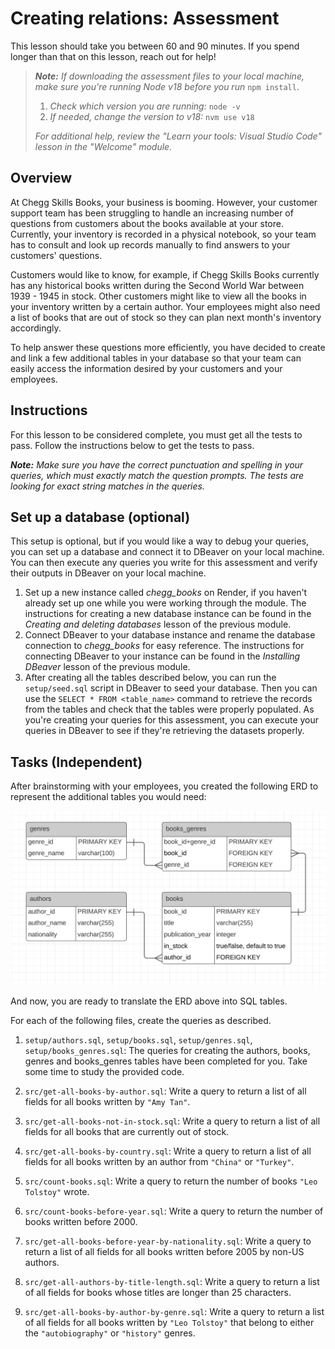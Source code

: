 # Creating relations: Assessment

This lesson should take you between 60 and 90 minutes. If you spend longer than that on this lesson, reach out for help!

> _**Note:** If downloading the assessment files to your local machine, make sure you're running Node v18 before you run_ `npm install`.
> 
> 1. _Check which version you are running:_ `node -v`
> 2. _If needed, change the version to v18:_ `nvm use v18`
> 
> _For additional help, review the "Learn your tools: Visual Studio Code" lesson in the "Welcome" module._

## Overview

At Chegg Skills Books, your business is booming. However, your customer support team has been struggling to handle an increasing number of questions from customers about the books available at your store. Currently, your inventory is recorded in a physical notebook, so your team has to consult and look up records manually to find answers to your customers' questions.

Customers would like to know, for example, if Chegg Skills Books currently has any historical books written during the Second World War between 1939 - 1945 in stock. Other customers might like to view all the books in your inventory written by a certain author. Your employees might also need a list of books that are out of stock so they can plan next month's inventory accordingly.

To help answer these questions more efficiently, you have decided to create and link a few additional tables in your database so that your team can easily access the information desired by your customers and your employees.

## Instructions

For this lesson to be considered complete, you must get all the tests to pass. Follow the instructions below to get the tests to pass.

_**Note:** Make sure you have the correct punctuation and spelling in your queries, which must exactly match the question prompts. The tests are looking for exact string matches in the queries._

## Set up a database (optional)

This setup is optional, but if you would like a way to debug your queries, you can set up a database and connect it to DBeaver on your local machine. You can then execute any queries you write for this assessment and verify their outputs in DBeaver on your local machine.

1. Set up a new instance called _chegg_books_ on Render, if you haven't already set up one while you were working through the module. The instructions for creating a new database instance can be found in the _Creating and deleting databases_ lesson of the previous module.
2. Connect DBeaver to your database instance and rename the database connection to _chegg_books_ for easy reference. The instructions for connecting DBeaver to your instance can be found in the _Installing DBeaver_ lesson of the previous module.
3. After creating all the tables described below, you can run the `setup/seed.sql` script in DBeaver to seed your database. Then you can use the `SELECT * FROM <table_name>` command to retrieve the records from the tables and check that the tables were properly populated. As you're creating your queries for this assessment, you can execute your queries in DBeaver to see if they're retrieving the datasets properly.

## Tasks (Independent)

After brainstorming with your employees, you created the following ERD to represent the additional tables you would need:

![Books, Authors, Genres Tables](https://github.com/gabrielsanchez/erddiagram/blob/main/erd.png?raw=true)

And now, you are ready to translate the ERD above into SQL tables.

For each of the following files, create the queries as described.

1. `setup/authors.sql`, `setup/books.sql`, `setup/genres.sql`, `setup/books_genres.sql`: The queries for creating the authors, books, genres and books_genres tables have been completed for you. Take some time to study the provided code.
    
2. `src/get-all-books-by-author.sql`: Write a query to return a list of all fields for all books written by `"Amy Tan"`.
    
3. `src/get-all-books-not-in-stock.sql`: Write a query to return a list of all fields for all books that are currently out of stock.
    
4. `src/get-all-books-by-country.sql`: Write a query to return a list of all fields for all books written by an author from `"China"` or `"Turkey"`.
    
5. `src/count-books.sql`: Write a query to return the number of books `"Leo Tolstoy"` wrote.
    
6. `src/count-books-before-year.sql`: Write a query to return the number of books written before 2000.
    
7. `src/get-all-books-before-year-by-nationality.sql`: Write a query to return a list of all fields for all books written before 2005 by non-US authors.
    
8. `src/get-all-authors-by-title-length.sql`: Write a query to return a list of all fields for books whose titles are longer than 25 characters.
    
9. `src/get-all-books-by-author-by-genre.sql`: Write a query to return a list of all fields for all books written by `"Leo Tolstoy"` that belong to either the `"autobiography"` or `"history"` genres.